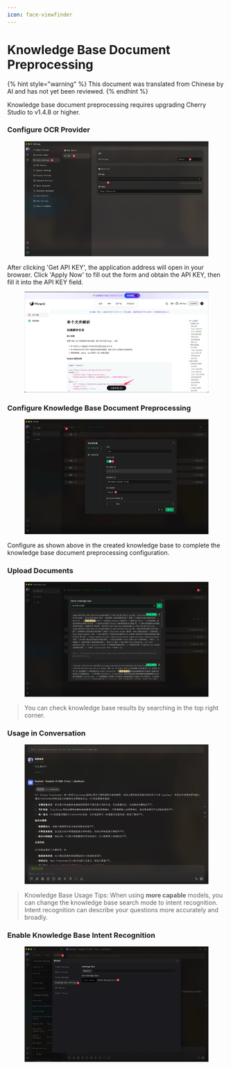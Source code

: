 ```yaml
---
icon: face-viewfinder
---
```

# Knowledge Base Document Preprocessing


{% hint style="warning" %}
This document was translated from Chinese by AI and has not yet been reviewed.
{% endhint %}




Knowledge base document preprocessing requires upgrading Cherry Studio to v1.4.8 or higher.

### Configure OCR Provider

<figure><img src="../.gitbook/assets/CleanShot 2025-06-03 at 11.50.10@2x (1).jpg" alt=""><figcaption></figcaption></figure>

After clicking 'Get API KEY', the application address will open in your browser. Click 'Apply Now' to fill out the form and obtain the API KEY, then fill it into the API KEY field.

<figure><img src="../.gitbook/assets/CleanShot 2025-06-03 at 11.51.55@2x.jpg" alt=""><figcaption></figcaption></figure>

### Configure Knowledge Base Document Preprocessing

<figure><img src="../.gitbook/assets/CleanShot 2025-06-03 at 20.01.03@2x.jpg" alt=""><figcaption></figcaption></figure>

Configure as shown above in the created knowledge base to complete the knowledge base document preprocessing configuration.

### Upload Documents

<figure><img src="../.gitbook/assets/CleanShot 2025-06-03 at 12.01.59@2x.jpg" alt=""><figcaption></figcaption></figure>

> You can check knowledge base results by searching in the top right corner.

### Usage in Conversation

<figure><img src="../.gitbook/assets/CleanShot 2025-06-03 at 14.11.00@2x.jpg" alt=""><figcaption></figcaption></figure>

> Knowledge Base Usage Tips: When using **more capable** models, you can change the knowledge base search mode to intent recognition. Intent recognition can describe your questions more accurately and broadly.

### Enable Knowledge Base Intent Recognition

<figure><img src="../.gitbook/assets/CleanShot 2025-06-03 at 14.12.47@2x.jpg" alt=""><figcaption></figcaption></figure>